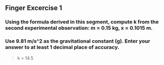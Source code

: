 ## Finger Excercise 1

### Using the formula derived in this segment, compute k from the second experimental observation: m = 0.15 kg, x = 0.1015 m.

### Use 9.81 m/s^2 as the gravitational constant (g). Enter your answer to at least 1 decimal place of accuracy.

> k = 14.5